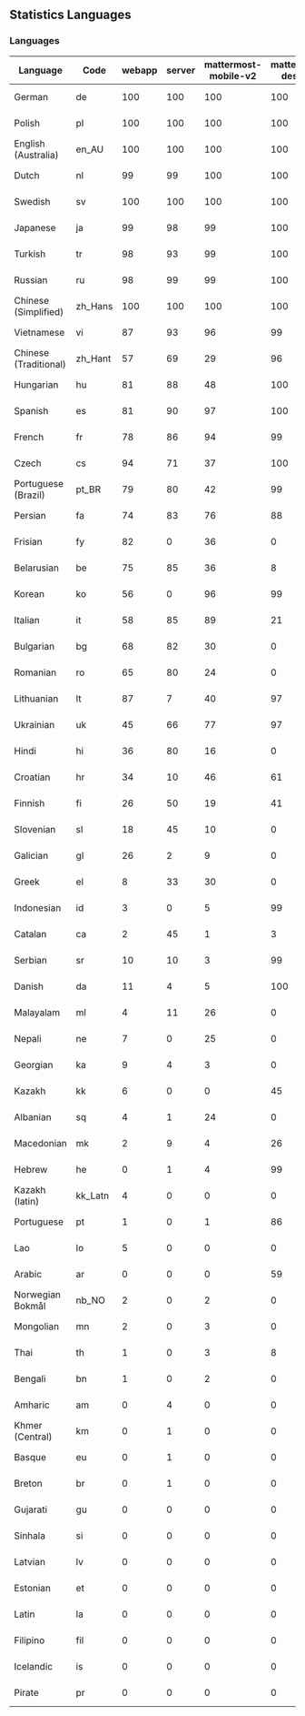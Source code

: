 ## Statistics Languages ##
###  Languages  ###
|Language|Code|webapp|server|mattermost-mobile-v2|mattermost-desktop|playbook-webapp|calls-webapp|Total|Last Modified|
|---|---|---|---|---|---|---|---|---|---|
|German|de| 100| 100| 100| 100| 0| 100| 100|2024-03-21T15:03:15.360946Z|
|Polish|pl| 100| 100| 100| 100| 0| 100| 100|2024-03-22T07:24:10.946302Z|
|English (Australia)|en_AU| 100| 100| 100| 100| 0| 0| 99|2024-03-23T11:03:15.603710Z|
|Dutch|nl| 99| 99| 100| 100| 0| 100| 99|2024-03-23T11:03:16.567660Z|
|Swedish|sv| 100| 100| 100| 100| 0| 89| 99|2024-03-23T22:03:16.684728Z|
|Japanese|ja| 99| 98| 99| 100| 0| 97| 99|2024-03-20T14:33:02.246771Z|
|Turkish|tr| 98| 93| 99| 100| 0| 100| 97|2024-03-20T14:34:25.152885Z|
|Russian|ru| 98| 99| 99| 100| 0| 68| 95|2024-03-20T14:34:04.095170Z|
|Chinese (Simplified)|zh_Hans| 100| 100| 100| 100| 0| 100| 95|2024-03-21T15:03:15.897264Z|
|Vietnamese|vi| 87| 93| 96| 99| 0| 89| 90|2024-03-20T14:34:31.379793Z|
|Chinese (Traditional)|zh_Hant| 57| 69| 29| 96| 0| 15| 87|2024-03-20T14:34:37.575088Z|
|Hungarian|hu| 81| 88| 48| 100| 0| 0| 80|2024-03-20T14:32:49.316723Z|
|Spanish|es| 81| 90| 97| 100| 0| 25| 80|2024-03-23T11:03:16.298791Z|
|French|fr| 78| 86| 94| 99| 0| 52| 79|2024-03-20T14:32:28.132457Z|
|Czech|cs| 94| 71| 37| 100| 0| 97| 78|2024-03-20T19:03:16.520709Z|
|Portuguese (Brazil)|pt_BR| 79| 80| 42| 99| 0| 89| 76|2024-03-20T14:33:55.128789Z|
|Persian|fa| 74| 83| 76| 88| 0| 0| 73|2024-03-20T14:32:18.381438Z|
|Frisian|fy| 82| 0| 36| 0| 0| 0| 72|2024-03-20T14:32:31.195358Z|
|Belarusian|be| 75| 85| 36| 8| 0| 0| 71|2024-03-20T14:31:37.961392Z|
|Korean|ko| 56| 0| 96| 99| 0| 89| 67|2024-03-20T14:33:17.238619Z|
|Italian|it| 58| 85| 89| 21| 0| 21| 67|2024-03-20T14:32:59.097775Z|
|Bulgarian|bg| 68| 82| 30| 0| 0| 0| 66|2024-03-20T14:31:40.971260Z|
|Romanian|ro| 65| 80| 24| 0| 0| 0| 63|2024-03-20T14:34:01.051266Z|
|Lithuanian|lt| 87| 7| 40| 97| 0| 80| 62|2024-03-20T14:33:26.369543Z|
|Ukrainian|uk| 45| 66| 77| 97| 0| 0| 56|2024-03-20T14:34:28.283187Z|
|Hindi|hi| 36| 80| 16| 0| 0| 0| 44|2024-03-20T14:32:42.646766Z|
|Croatian|hr| 34| 10| 46| 61| 0| 97| 35|2024-03-20T14:32:45.881379Z|
|Finnish|fi| 26| 50| 19| 41| 0| 0| 32|2024-03-20T14:32:21.546122Z|
|Slovenian|sl| 18| 45| 10| 0| 0| 0| 22|2024-03-20T14:34:10.030763Z|
|Galician|gl| 26| 2| 9| 0| 0| 0| 17|2024-03-20T14:32:34.412700Z|
|Greek|el| 8| 33| 30| 0| 0| 0| 17|2024-03-20T14:32:03.152751Z|
|Indonesian|id| 3| 0| 5| 99| 0| 0| 14|2024-03-20T14:32:52.692422Z|
|Catalan|ca| 2| 45| 1| 3| 0| 0| 13|2024-03-20T14:31:50.561613Z|
|Serbian|sr| 10| 10| 3| 99| 0| 0| 12|2024-03-20T14:34:15.756314Z|
|Danish|da| 11| 4| 5| 100| 0| 0| 11|2024-03-20T14:31:56.862035Z|
|Malayalam|ml| 4| 11| 26| 0| 0| 0| 9|2024-03-20T14:33:34.309467Z|
|Nepali|ne| 7| 0| 25| 0| 0| 0| 7|2024-03-20T14:33:43.114853Z|
|Georgian|ka| 9| 4| 3| 0| 0| 0| 7|2024-03-20T14:33:05.004838Z|
|Kazakh|kk| 6| 0| 0| 45| 0| 0| 6|2024-03-20T14:33:08.068375Z|
|Albanian|sq| 4| 1| 24| 0| 0| 0| 5|2024-03-20T14:34:12.941072Z|
|Macedonian|mk| 2| 9| 4| 26| 0| 0| 5|2024-03-20T14:33:31.681782Z|
|Hebrew|he| 0| 1| 4| 99| 0| 0| 4|2024-03-20T14:32:39.833031Z|
|Kazakh (latin)|kk_Latn| 4| 0| 0| 0| 0| 0| 4|2024-03-20T14:33:10.649213Z|
|Portuguese|pt| 1| 0| 1| 86| 0| 0| 3|2024-03-20T14:33:57.987323Z|
|Lao|lo| 5| 0| 0| 0| 0| 0| 3|2024-03-20T14:33:23.162254Z|
|Arabic|ar| 0| 0| 0| 59| 0| 0| 2|2024-03-20T14:31:34.967140Z|
|Norwegian Bokmål|nb_NO| 2| 0| 2| 0| 0| 0| 2|2024-03-20T14:33:40.005674Z|
|Mongolian|mn| 2| 0| 3| 0| 0| 0| 2|2024-03-20T14:33:37.554652Z|
|Thai|th| 1| 0| 3| 8| 0| 0| 1|2024-03-22T07:24:16.147250Z|
|Bengali|bn| 1| 0| 2| 0| 0| 0| 1|2024-03-20T14:31:44.059099Z|
|Amharic|am| 0| 4| 0| 0| 0| 0| 1|2024-03-20T14:31:31.901691Z|
|Khmer (Central)|km| 0| 1| 0| 0| 0| 0| 0|2024-03-20T14:33:14.052288Z|
|Basque|eu| 0| 1| 0| 0| 0| 0| 0|2024-03-20T14:32:15.506645Z|
|Breton|br| 0| 1| 0| 0| 0| 0| 0|2024-03-20T14:31:47.240399Z|
|Gujarati|gu| 0| 0| 0| 0| 0| 0| 0|2024-03-20T14:32:37.205668Z|
|Sinhala|si| 0| 0| 0| 0| 0| 0| 0|2024-03-20T14:34:06.754820Z|
|Latvian|lv| 0| 0| 0| 0| 0| 0| 0|2024-03-20T14:33:28.813950Z|
|Estonian|et| 0| 0| 0| 0| 0| 0| 0|2024-03-20T14:32:12.332928Z|
|Latin|la| 0| 0| 0| 0| 0| 0| 0|2024-03-20T14:33:20.426862Z|
|Filipino|fil| 0| 0| 0| 0| 0| 0| 0|2024-03-20T14:32:24.751351Z|
|Icelandic|is| 0| 0| 0| 0| 0| 0| 0|2024-03-20T14:32:56.052824Z|
|Pirate|pr| 0| 0| 0| 0| 0| 0| 0|2024-03-20T14:33:51.997520Z|
